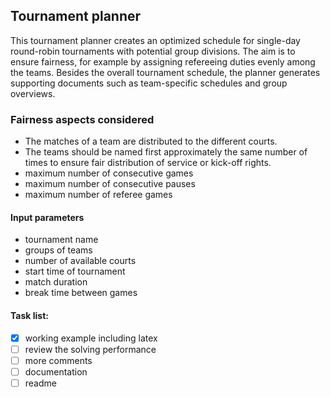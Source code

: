 ## Tournament planner
This tournament planner creates an optimized schedule for single-day round-robin tournaments with potential group divisions. The aim is to ensure fairness, for example by assigning refereeing duties evenly among the teams. Besides the overall tournament schedule, the planner generates supporting documents such as team-specific schedules and group overviews.

### Fairness aspects considered
- The matches of a team are distributed to the different courts.
- The teams should be named first approximately the same number of times to ensure fair distribution of service or kick-off rights.
- maximum number of consecutive games
- maximum number of consecutive pauses
- maximum number of referee games 

#### Input parameters
- tournament name
- groups of teams
- number of available courts
- start time of tournament
- match duration
- break time between games

#### Task list:
- [x] working example including latex
- [ ] review the solving performance
- [ ] more comments
- [ ] documentation
- [ ] readme
